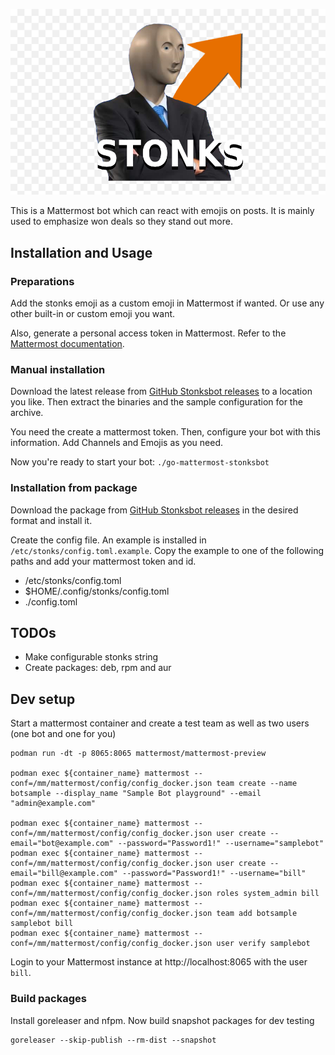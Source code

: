 ![Stonks](img/stonks.jpg)

This is a Mattermost bot which can react with emojis on posts. It is mainly used to
emphasize won deals so they stand out more.

## Installation and Usage

### Preparations

Add the stonks emoji as a custom emoji in Mattermost if wanted. Or use any other built-in or custom emoji you want.

Also, generate a personal access token in Mattermost. Refer to the [Mattermost documentation](https://docs.mattermost.com/developer/personal-access-tokens.html#contents).

### Manual installation

Download the latest release from [GitHub Stonksbot releases](https://github.com/StonkiBot/go-mattermost-stonksbot/releases/latest)
to a location you like. Then extract the binaries and the sample configuration for the archive.

You need the create a mattermost token. Then, configure your bot with this information. Add Channels and Emojis as you need.

Now you're ready to start your bot: `./go-mattermost-stonksbot`

### Installation from package

Download the package from [GitHub Stonksbot releases](https://github.com/StonkiBot/go-mattermost-stonksbot/releases/latest)
in the desired format and install it.

Create the config file. An example is installed in `/etc/stonks/config.toml.example`.
Copy the example to one of the following paths and add your mattermost token and id.

* /etc/stonks/config.toml
* $HOME/.config/stonks/config.toml
* ./config.toml


## TODOs

* Make configurable stonks string
* Create packages: deb, rpm and aur

## Dev setup

Start a mattermost container and create a test team as well as two users (one bot and one for you)


```
podman run -dt -p 8065:8065 mattermost/mattermost-preview

podman exec ${container_name} mattermost --conf=/mm/mattermost/config/config_docker.json team create --name botsample --display_name "Sample Bot playground" --email "admin@example.com"

podman exec ${container_name} mattermost --conf=/mm/mattermost/config/config_docker.json user create --email="bot@example.com" --password="Password1!" --username="samplebot"
podman exec ${container_name} mattermost --conf=/mm/mattermost/config/config_docker.json user create --email="bill@example.com" --password="Password1!" --username="bill"
podman exec ${container_name} mattermost --conf=/mm/mattermost/config/config_docker.json roles system_admin bill
podman exec ${container_name} mattermost --conf=/mm/mattermost/config/config_docker.json team add botsample samplebot bill
podman exec ${container_name} mattermost --conf=/mm/mattermost/config/config_docker.json user verify samplebot
```

Login to your Mattermost instance at http://localhost:8065 with the user `bill`.


### Build packages

Install goreleaser and nfpm. Now build snapshot packages for dev testing

```
goreleaser --skip-publish --rm-dist --snapshot
```
